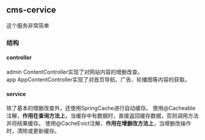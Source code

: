 ## cms-cervice
这个服务非常简单
### 结构
#### controller
admin   ContentController实现了对网站内容的增删改查。  
app     AppContentController实现了对首页导航、广告、轮播图等内容的获取。
#### service
除了基本的增删改查外，还使用SpringCache进行自动缓存。
使用@Cacheable注解，**作用在查询方法上**，当缓存中有数据时，直接返回缓存数据，否则调用方法并将结果缓存。
使用@CacheEvict注解，**作用在增删改方法上**，当增删改操作时，清除或更新缓存。
